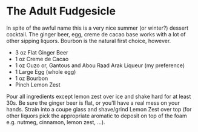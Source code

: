 The Adult Fudgesicle
====================

In spite of the awful name this is a very nice summer (or winter?) dessert cocktail. The ginger beer, egg, creme de cacao base works with a lot of other sipping liquors. Bourbon is the natural first choice, however.

- 3 oz Flat Ginger Beer
- 1 oz Creme de Cacao
- 1 oz Ouzo or, Gantous and Abou Raad Arak Liqueur (my preference)
- 1 Large Egg (whole egg)
- 1 oz Bourbon
- Pinch Lemon Zest 

Pour all ingredients except lemon zest over ice and shake hard for at least 30s. Be sure the ginger beer is flat, or you'll have a real mess on your hands. Strain into a coupe glass and shave/grind Lemon Zest over top (for other liquors pick the appropriate aromatic to deposit on top of the foam e.g. nutmeg, cinnamon, lemon zest, ...).
